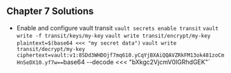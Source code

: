 ## Chapter 7 Solutions

* Enable and configure vault transit
`vault secrets enable transit`
`vault write -f transit/keys/my-key`
`vault write transit/encrypt/my-key plaintext=$(base64 <<< "my secret data")`
`vault write transit/decrypt/my-key ciphertext=vault:v1:8SDd3WHDOjf7mq610.yCqYjBXAiQQAVZRkFM13ok481zoCmHnSeDX10.yf7w==`base64 --decode <<< "bXkgc2VjcmV0IGRhdGEK"`

